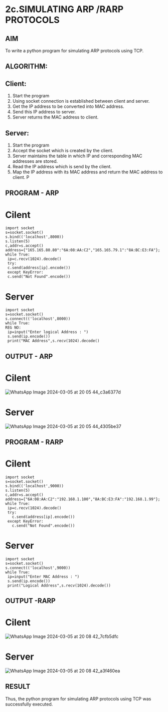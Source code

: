 # 2c.SIMULATING ARP /RARP PROTOCOLS
## AIM
To write a python program for simulating ARP protocols using TCP.
## ALGORITHM:
## Client:
1. Start the program
2. Using socket connection is established between client and server.
3. Get the IP address to be converted into MAC address.
4. Send this IP address to server.
5. Server returns the MAC address to client.
## Server:
1. Start the program
2. Accept the socket which is created by the client.
3. Server maintains the table in which IP and corresponding MAC addresses are
stored.
4. Read the IP address which is send by the client.
5. Map the IP address with its MAC address and return the MAC address to client.
P
## PROGRAM - ARP
# Cilent
```
import socket
s=socket.socket()
s.bind(('localhost',8000))
s.listen(5)
c,addr=s.accept()
address={"165.165.80.80":"6A:08:AA:C2","165.165.79.1":"8A:BC:E3:FA"};
while True:
 ip=c.recv(1024).decode()
 try:
 c.send(address[ip].encode())
 except KeyError:
 c.send("Not Found".encode())
```
# Server
```
import socket
s=socket.socket()
s.connect(('localhost',8000))
while True:
REG NO:
 ip=input("Enter logical Address : ")
 s.send(ip.encode())
 print("MAC Address",s.recv(1024).decode()
```

## OUTPUT - ARP
# Cilent
![WhatsApp Image 2024-03-05 at 20 05 44_c3a6377d](https://github.com/Pradeepkumar-2005/2c.ARP_RARP_PROTOCOLS/assets/147474038/9133ba15-68ad-414b-9dd3-ce5275f1debb)


# Server
![WhatsApp Image 2024-03-05 at 20 05 44_4305be37](https://github.com/Pradeepkumar-2005/2c.ARP_RARP_PROTOCOLS/assets/147474038/d42fdbca-315a-4150-933d-0f9da5e31eae)


## PROGRAM - RARP
# Cilent
```
import socket
s=socket.socket()
s.bind(('localhost',9000))
s.listen(5)
c,addr=s.accept()
address={"6A:08:AA:C2":"192.168.1.100","8A:BC:E3:FA":"192.168.1.99"};
while True:
 ip=c.recv(1024).decode()
 try:
   c.send(address[ip].encode())
 except KeyError:
   c.send("Not Found".encode())
```
# Server
```
import socket
s=socket.socket()
s.connect(('localhost',9000))
while True:
 ip=input("Enter MAC Address : ")
 s.send(ip.encode())
 print("Logical Address",s.recv(1024).decode())
```


## OUTPUT -RARP
# Cilent
![WhatsApp Image 2024-03-05 at 20 08 42_7cfb5dfc](https://github.com/Pradeepkumar-2005/2c.ARP_RARP_PROTOCOLS/assets/147474038/532b7396-bfaa-47ba-8564-9ed4ad11c40a)


# Server
![WhatsApp Image 2024-03-05 at 20 08 42_a3f460ea](https://github.com/Pradeepkumar-2005/2c.ARP_RARP_PROTOCOLS/assets/147474038/f715f737-ebc2-4a53-8958-91bbcecd1f90)



## RESULT
Thus, the python program for simulating ARP protocols using TCP was successfully 
executed.
